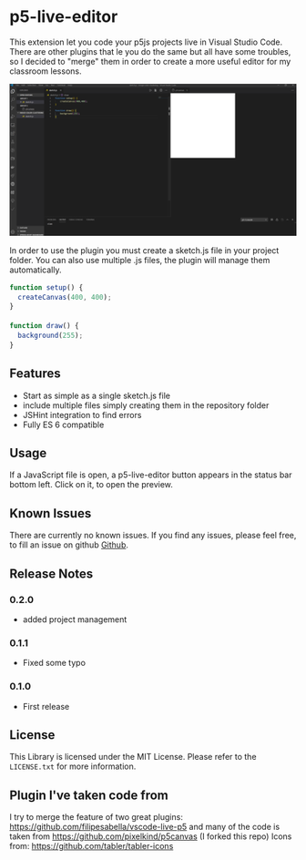# p5-live-editor

This extension let you code your p5js projects live in Visual Studio Code. There are other plugins that le you do the same but all have some troubles, so I decided to "merge" them in order to create a more useful editor for my classroom lessons.

![Example Screenshot](images/example_01.png)

In order to use the plugin you must create a sketch.js file in your project folder. You can also use multiple .js files, the plugin will manage them automatically.

```javascript
function setup() {
  createCanvas(400, 400);
}

function draw() {
  background(255);
}
```

## Features

- Start as simple as a single sketch.js file
- include multiple files simply creating them in the repository folder
- JSHint integration to find errors
- Fully ES 6 compatible

## Usage

If a JavaScript file is open, a p5-live-editor button appears in the status bar bottom left. Click on it, to open the preview.

## Known Issues

There are currently no known issues. If you find any issues, please feel free, to fill an issue on github [Github](https://github.com/ProfAndreaPollini/vscode-p5-live-editor/issues).

## Release Notes

### 0.2.0

- added project management

### 0.1.1

- Fixed some typo

### 0.1.0

- First release

## License

This Library is licensed under the MIT License. Please refer to the `LICENSE.txt` for more information.

## Plugin I've taken code from

I try to merge the feature of two great plugins: https://github.com/filipesabella/vscode-live-p5 and many of the code is taken from https://github.com/pixelkind/p5canvas (I forked this repo)
Icons from: https://github.com/tabler/tabler-icons